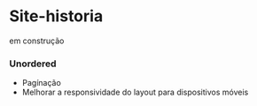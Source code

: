 ﻿# Site-historia
em construção

### Unordered

* Pagínação 
* Melhorar a responsividade do layout para dispositivos móveis
